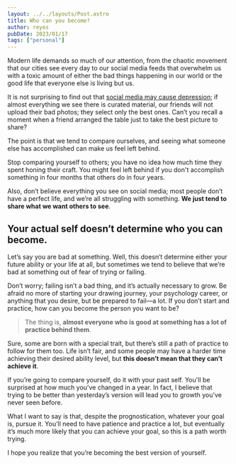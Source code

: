 ```yaml
---
layout: ../../layouts/Post.astro
title: Who can you become?
author: reyes
pubDate: 2023/01/17
tags: ["personal"]
---
```


Modern life demands so much of our attention, from the chaotic movement that our cities see every day to our social media feeds that overwhelm us with a toxic amount of either the bad things happening in our world or the good life that everyone else is living but us.

It is not surprising to find out that [social media may cause depression](https://www.healthline.com/health-news/social-media-use-increases-depression-and-loneliness); if almost everything we see there is curated material, our friends will not upload their bad photos; they select only the best ones. Can’t you recall a moment when a friend arranged the table just to take the best picture to share?

The point is that we tend to compare ourselves, and seeing what someone else has accomplished can make us feel left behind.

Stop comparing yourself to others; you have no idea how much time they spent honing their craft. You might feel left behind if you don't accomplish something in four months that others do in four years.

Also, don’t believe everything you see on social media; most people don’t have a perfect life, and we’re all struggling with something. **We just tend to share what we want others to see**.

## Your actual self doesn’t determine who you can become.

Let’s say you are bad at something. Well, this doesn’t determine either your future ability or your life at all, but sometimes we tend to believe that we’re bad at something out of fear of trying or failing.

Don’t worry; failing isn’t a bad thing, and it’s actually necessary to grow. Be afraid no more of starting your drawing journey, your psychology career, or anything that you desire, but be prepared to fail—a lot. If you don’t start and practice, how can you become the person you want to be?

> The thing is, **almost everyone who is good at something has a lot of practice behind them**.

Sure, some are born with a special trait, but there’s still a path of practice to follow for them too. Life isn’t fair, and some people may have a harder time achieving their desired ability level, but **this doesn’t mean that they can’t achieve it**.

If you’re going to compare yourself, do it with your past self. You'll be surprised at how much you've changed in a year. In fact, I believe that trying to be better than yesterday’s version will lead you to growth you've never seen before.

What I want to say is that, despite the prognostication, whatever your goal is, pursue it. You’ll need to have patience and practice a lot, but eventually it’s much more likely that you can achieve your goal, so this is a path worth trying.

I hope you realize that you’re becoming the best version of yourself.
